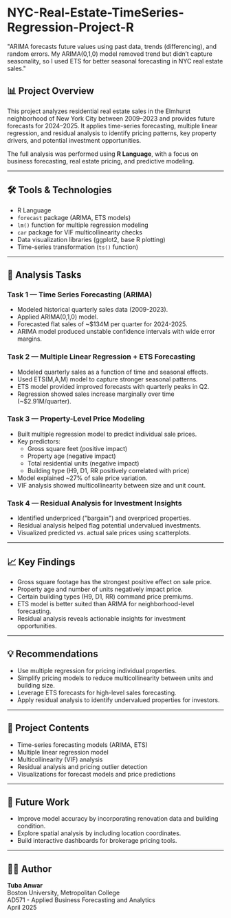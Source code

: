 # NYC-Real-Estate-TimeSeries-Regression-Project-R
"ARIMA forecasts future values using past data, trends (differencing), and random errors. My ARIMA(0,1,0) model removed trend but didn’t capture seasonality, so I used ETS for better seasonal forecasting in NYC real estate sales."


## 📊 Project Overview

This project analyzes residential real estate sales in the Elmhurst neighborhood of New York City between 2009–2023 and provides future forecasts for 2024–2025. It applies time-series forecasting, multiple linear regression, and residual analysis to identify pricing patterns, key property drivers, and potential investment opportunities.

The full analysis was performed using **R Language**, with a focus on business forecasting, real estate pricing, and predictive modeling.

---

## 🛠 Tools & Technologies

- R Language
- `forecast` package (ARIMA, ETS models)
- `lm()` function for multiple regression modeling
- `car` package for VIF multicollinearity checks
- Data visualization libraries (ggplot2, base R plotting)
- Time-series transformation (`ts()` function)

---

## 🔬 Analysis Tasks

### Task 1 — Time Series Forecasting (ARIMA)
- Modeled historical quarterly sales data (2009-2023).
- Applied ARIMA(0,1,0) model.
- Forecasted flat sales of ~$134M per quarter for 2024-2025.
- ARIMA model produced unstable confidence intervals with wide error margins.

### Task 2 — Multiple Linear Regression + ETS Forecasting
- Modeled quarterly sales as a function of time and seasonal effects.
- Used ETS(M,A,M) model to capture stronger seasonal patterns.
- ETS model provided improved forecasts with quarterly peaks in Q2.
- Regression showed sales increase marginally over time (~$2.91M/quarter).

### Task 3 — Property-Level Price Modeling
- Built multiple regression model to predict individual sale prices.
- Key predictors: 
  - Gross square feet (positive impact)
  - Property age (negative impact)
  - Total residential units (negative impact)
  - Building type (H9, D1, RR positively correlated with price)
- Model explained ~27% of sale price variation.
- VIF analysis showed multicollinearity between size and unit count.

### Task 4 — Residual Analysis for Investment Insights
- Identified underpriced ("bargain") and overpriced properties.
- Residual analysis helped flag potential undervalued investments.
- Visualized predicted vs. actual sale prices using scatterplots.

---

## 📈 Key Findings

- Gross square footage has the strongest positive effect on sale price.
- Property age and number of units negatively impact price.
- Certain building types (H9, D1, RR) command price premiums.
- ETS model is better suited than ARIMA for neighborhood-level forecasting.
- Residual analysis reveals actionable insights for investment opportunities.

---

## 💡 Recommendations

- Use multiple regression for pricing individual properties.
- Simplify pricing models to reduce multicollinearity between units and building size.
- Leverage ETS forecasts for high-level sales forecasting.
- Apply residual analysis to identify undervalued properties for investors.

---

## 📂 Project Contents

- Time-series forecasting models (ARIMA, ETS)
- Multiple linear regression model
- Multicollinearity (VIF) analysis
- Residual analysis and pricing outlier detection
- Visualizations for forecast models and price predictions

---

## 🚀 Future Work

- Improve model accuracy by incorporating renovation data and building condition.
- Explore spatial analysis by including location coordinates.
- Build interactive dashboards for brokerage pricing tools.

---

## 👩‍💻 Author

**Tuba Anwar**  
Boston University, Metropolitan College  
AD571 - Applied Business Forecasting and Analytics  
April 2025


